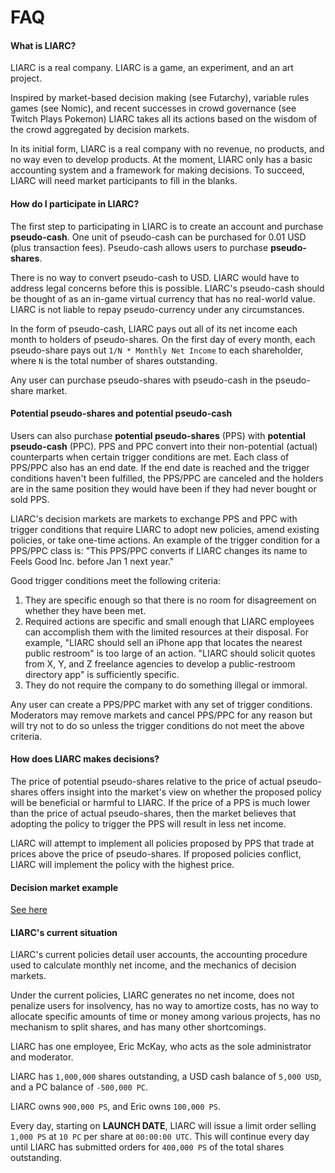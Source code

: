 # FAQ

#### What is LIARC?

LIARC is a real company. LIARC is a game, an experiment, and an art project.

Inspired by market-based decision making (see Futarchy), variable rules games (see Nomic), and recent successes in crowd governance (see Twitch Plays Pokemon) LIARC takes all its actions based on the wisdom of the crowd aggregated by decision markets.

In its initial form, LIARC is a real company with no revenue, no products, and no way even to develop products. At the moment, LIARC only has a basic accounting system and a framework for making decisions. To succeed, LIARC will need market participants to fill in the blanks.

#### How do I participate in LIARC?

The first step to participating in LIARC is to create an account and purchase **pseudo-cash**. One unit of pseudo-cash can be purchased for 0.01 USD (plus transaction fees). Pseudo-cash allows users to purchase **pseudo-shares**.

There is no way to convert pseudo-cash to USD. LIARC would have to address legal concerns before this is possible. LIARC's pseudo-cash should be thought of as an in-game virtual currency that has no real-world value. LIARC is not liable to repay pseudo-currency under any circumstances.

In the form of pseudo-cash, LIARC pays out all of its net income each month to holders of pseudo-shares. On the first day of every month, each pseudo-share pays out `1/N * Monthly Net Income` to each shareholder, where `N` is the total number of shares outstanding.

Any user can purchase pseudo-shares with pseudo-cash in the pseudo-share market.

#### Potential pseudo-shares and potential pseudo-cash

Users can also purchase **potential pseudo-shares** (PPS) with **potential pseudo-cash** (PPC). PPS and PPC convert into their non-potential (actual) counterparts when certain trigger conditions are met. Each class of PPS/PPC also has an end date. If the end date is reached and the trigger conditions haven't been fulfilled, the PPS/PPC are canceled and the holders are in the same position  they would have been if they had never bought or sold PPS.

LIARC's decision markets are markets to exchange PPS and PPC with trigger conditions that require LIARC to adopt new policies, amend existing policies, or take one-time actions. An example of the trigger condition for a PPS/PPC class is: "This PPS/PPC converts if LIARC changes its name to Feels Good Inc. before Jan 1 next year."

Good trigger conditions meet the following criteria:

1. They are specific enough so that there is no room for disagreement on whether they have been met.
2. Required actions are specific and small enough that LIARC employees can accomplish them with the limited resources at their disposal. For example, "LIARC should sell an iPhone app that locates the nearest public restroom" is too large of an action. "LIARC should solicit quotes from X, Y, and Z freelance agencies to develop a public-restroom directory app" is sufficiently specific.
3. They do not require the company to do something illegal or immoral.

Any user can create a PPS/PPC market with any set of trigger conditions. Moderators may remove markets and cancel PPS/PPC for any reason but will try not to do so unless the trigger conditions do not meet the above criteria.

#### How does LIARC makes decisions?

The price of potential pseudo-shares relative to the price of actual pseudo-shares offers insight into the market's view on whether the proposed policy will be beneficial or harmful to LIARC. If the price of a PPS is much lower than the price of actual pseudo-shares, then the market believes that adopting the policy to trigger the PPS will result in less net income.

LIARC will attempt to implement all policies proposed by PPS that trade at prices above the price of pseudo-shares. If proposed policies conflict, LIARC will implement the policy with the highest price.

#### Decision market example

[See here](/decision_market_example)

#### LIARC's current situation

LIARC's current policies detail user accounts, the accounting procedure used to calculate monthly net income, and the mechanics of decision markets.

Under the current policies, LIARC generates no net income, does not penalize users for insolvency, has no way to amortize costs, has no way to allocate specific amounts of time or money among various projects, has no mechanism to split shares, and has many other shortcomings.

LIARC has one employee, Eric McKay, who acts as the sole administrator and moderator.

LIARC has `1,000,000` shares outstanding, a USD cash balance of `5,000 USD`, and a PC balance of `-500,000 PC`.

LIARC owns `900,000 PS`, and Eric owns `100,000 PS`.

Every day, starting on **LAUNCH DATE**, LIARC will issue a limit order selling `1,000 PS` at `10 PC` per share at `00:00:00 UTC`. This will continue every day until LIARC has submitted orders for `400,000 PS` of the total shares outstanding.
